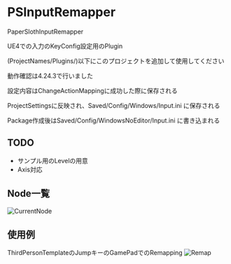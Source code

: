 # PSInputRemapper
PaperSlothInputRemapper

UE4での入力のKeyConfig設定用のPlugin

(ProjectNames/Plugins/)以下にこのプロジェクトを追加して使用してください

動作確認は4.24.3で行いました

設定内容はChangeActionMappingに成功した際に保存される

ProjectSettingsに反映され、Saved/Config/Windows/Input.ini に保存される

Package作成後はSaved/Config/WindowsNoEditor/Input.ini に書き込まれる



## TODO
- サンプル用のLevelの用意
- Axis対応

## Node一覧
![CurrentNode](https://user-images.githubusercontent.com/8968076/81571032-5cf6fc80-93dc-11ea-8979-8a7e82b272ad.png)

## 使用例
ThirdPersonTemplateのJumpキーのGamePadでのRemapping
![Remap](https://user-images.githubusercontent.com/8968076/81571247-a3e4f200-93dc-11ea-96e3-8bef57e54c3d.png)
